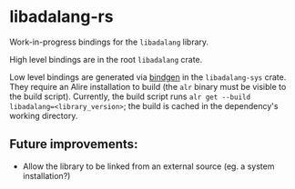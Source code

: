 # libadalang-rs

Work-in-progress bindings for the `libadalang` library.

High level bindings are in the root `libadalang` crate.

Low level bindings are generated via [bindgen](https://github.com/rust-lang/rust-bindgen) in the
`libadalang-sys` crate. They require an Alire installation to build (the `alr` binary must be
visible to the build script). Currently, the build script runs
`alr get --build libadalang=<library_version>`; the build is cached in the dependency's working
directory.

## Future improvements: 

- Allow the library to be linked from an external source (eg. a system installation?)
